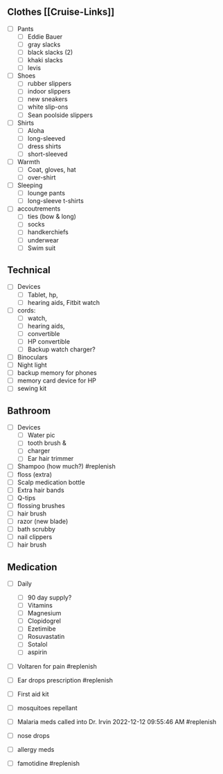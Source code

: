 ## Clothes [[Cruise-Links]]
- [ ] Pants
	- [ ] Eddie Bauer
	- [ ] gray slacks
	- [ ] black slacks (2)
	- [ ] khaki slacks
	- [ ] levis 
- [ ] Shoes
	- [ ] rubber slippers
	- [ ] indoor slippers
	- [ ] new sneakers
	- [ ] white slip-ons
	- [ ] Sean poolside slippers
- [ ] Shirts
	- [ ] Aloha
	- [ ] long-sleeved
	- [ ] dress shirts
	- [ ] short-sleeved
- [ ] Warmth
	- [ ] Coat, gloves, hat
	- [ ] over-shirt
- [ ] Sleeping
	- [ ] lounge pants
	- [ ] long-sleeve t-shirts
- [ ] accoutrements
	- [ ] ties (bow & long)
	- [ ] socks
	- [ ] handkerchiefs
	- [ ] underwear
	- [ ] Swim suit
## Technical
- [ ] Devices
	- [ ] Tablet, hp,
	- [ ] hearing aids, Fitbit watch
- [ ] cords: 
	- [ ] watch, 
	- [ ] hearing aids, 
	- [ ] convertible
	- [ ] HP convertible
	- [ ] Backup watch charger?
- [ ] Binoculars
- [ ] Night light
- [ ] backup memory for phones
- [ ] memory card device for HP
- [ ] sewing kit
## Bathroom
- [ ] Devices
	- [ ] Water pic
	- [ ] tooth brush & 
	- [ ] charger
	- [ ] Ear hair trimmer
- [ ] Shampoo (how much?) #replenish 
- [ ] floss (extra)
- [ ] Scalp medication bottle
- [ ] Extra hair bands
- [ ] Q-tips
- [ ] flossing brushes
- [ ] hair brush
- [ ] razor (new blade)
- [ ] bath scrubby
- [ ] nail clippers
- [ ] hair brush
## Medication
- [ ] Daily
	- [ ] 90 day supply?
	- [ ] Vitamins
	- [ ] Magnesium
	- [ ] Clopidogrel
	- [ ] Ezetimibe
	- [ ] Rosuvastatin
	- [ ] Sotalol
	- [ ] aspirin
- [ ] Voltaren for pain #replenish
- [ ] Ear drops prescription #replenish
- [ ] First aid kit
- [ ] mosquitoes repellant
- [ ] Malaria meds called into Dr. Irvin 2022-12-12 09:55:46 AM #replenish 
- [ ] nose drops
- [ ] allergy meds
- [ ] famotidine #replenish 


